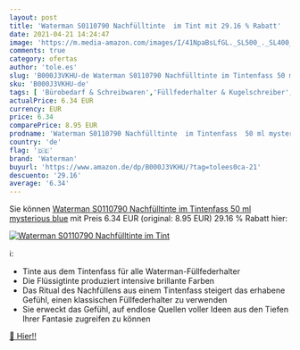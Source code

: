 ```yaml
---
layout: post
title: 'Waterman S0110790 Nachfülltinte  im Tint mit 29.16 % Rabatt'
date: 2021-04-21 14:24:47
image: 'https://m.media-amazon.com/images/I/41NpaBsLfGL._SL500_._SL400_.jpg'
comments: true
category: ofertas
author: 'tole.es'
slug: 'B000J3VKHU-de Waterman S0110790 Nachfülltinte im Tintenfass 50 ml...'
sku: 'B000J3VKHU-de'
tags: [ 'Bürobedarf & Schreibwaren','Füllfederhalter & Kugelschreiber','Schreibwaren','Tintenfässer für traditionelle Füllhalter & Federn','waterman', ]
actualPrice: 6.34 EUR
currency: EUR
price: 6.34
comparePrice: 8.95 EUR
prodname: 'Waterman S0110790 Nachfülltinte  im Tintenfass  50 ml mysterious blue'
country: 'de'
flag: '🇩🇪'
brand: 'Waterman'
buyurl: 'https://www.amazon.de/dp/B000J3VKHU/?tag=tolees0ca-21'
descuento: '29.16'
average: '6.34'
---
```


Sie können [Waterman S0110790 Nachfülltinte  im Tintenfass  50 ml mysterious blue](https://www.amazon.de/dp/B000J3VKHU/?tag=tolees0ca-21) mit Preis 6.34 EUR (original: 8.95 EUR) 29.16 % Rabatt hier:

[![Waterman S0110790 Nachfülltinte  im Tint](https://m.media-amazon.com/images/I/41NpaBsLfGL._SL500_._SL400_.jpg)](https://www.amazon.de/dp/B000J3VKHU/?tag=tolees0ca-21)

ℹ️:

- Tinte aus dem Tintenfass für alle Waterman-Füllfederhalter
- Die Flüssigtinte produziert intensive brillante Farben
- Das Ritual des Nachfüllens aus einem Tintenfass steigert das erhabene Gefühl, einen klassischen Füllfederhalter zu verwenden
- Sie erweckt das Gefühl, auf endlose Quellen voller Ideen aus den Tiefen Ihrer Fantasie zugreifen zu können

[🛒 Hier!!](https://www.amazon.de/dp/B000J3VKHU/?tag=tolees0ca-21)
